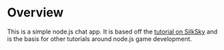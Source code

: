 # Overview

This is a simple node.js chat app. It is based off the [tutorial on
SilkSky](https://www.skysilk.com/blog/2018/create-real-time-chat-app-nodejs/) and is the basis for other tutorials
around node.js game development.
 